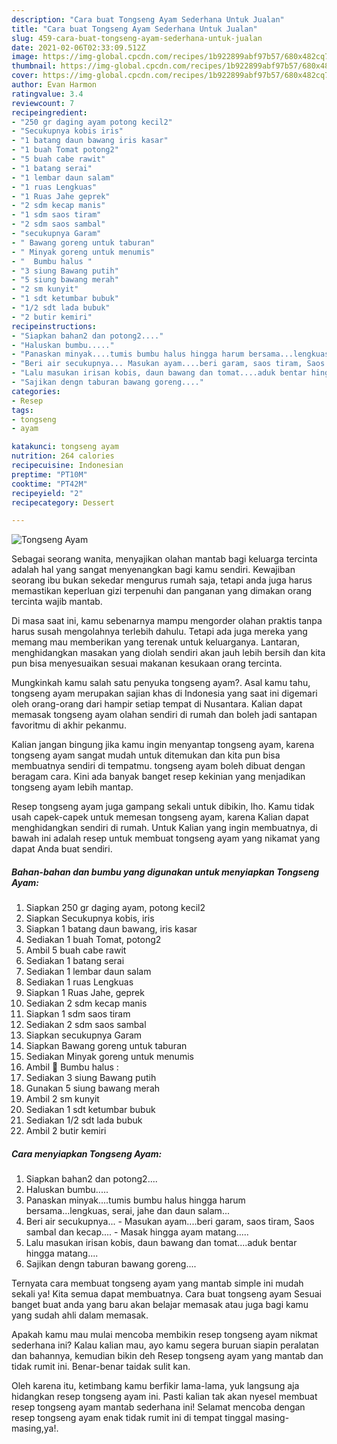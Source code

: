 ```yaml
---
description: "Cara buat Tongseng Ayam Sederhana Untuk Jualan"
title: "Cara buat Tongseng Ayam Sederhana Untuk Jualan"
slug: 459-cara-buat-tongseng-ayam-sederhana-untuk-jualan
date: 2021-02-06T02:33:09.512Z
image: https://img-global.cpcdn.com/recipes/1b922899abf97b57/680x482cq70/tongseng-ayam-foto-resep-utama.jpg
thumbnail: https://img-global.cpcdn.com/recipes/1b922899abf97b57/680x482cq70/tongseng-ayam-foto-resep-utama.jpg
cover: https://img-global.cpcdn.com/recipes/1b922899abf97b57/680x482cq70/tongseng-ayam-foto-resep-utama.jpg
author: Evan Harmon
ratingvalue: 3.4
reviewcount: 7
recipeingredient:
- "250 gr daging ayam potong kecil2"
- "Secukupnya kobis iris"
- "1 batang daun bawang iris kasar"
- "1 buah Tomat potong2"
- "5 buah cabe rawit"
- "1 batang serai"
- "1 lembar daun salam"
- "1 ruas Lengkuas"
- "1 Ruas Jahe geprek"
- "2 sdm kecap manis"
- "1 sdm saos tiram"
- "2 sdm saos sambal"
- "secukupnya Garam"
- " Bawang goreng untuk taburan"
- " Minyak goreng untuk menumis"
- "  Bumbu halus "
- "3 siung Bawang putih"
- "5 siung bawang merah"
- "2 sm kunyit"
- "1 sdt ketumbar bubuk"
- "1/2 sdt lada bubuk"
- "2 butir kemiri"
recipeinstructions:
- "Siapkan bahan2 dan potong2...."
- "Haluskan bumbu....."
- "Panaskan minyak....tumis bumbu halus hingga harum bersama...lengkuas, serai, jahe dan daun salam..."
- "Beri air secukupnya... Masukan ayam....beri garam, saos tiram, Saos sambal dan kecap.... Masak hingga ayam matang....."
- "Lalu masukan irisan kobis, daun bawang dan tomat....aduk bentar hingga matang...."
- "Sajikan dengn taburan bawang goreng...."
categories:
- Resep
tags:
- tongseng
- ayam

katakunci: tongseng ayam 
nutrition: 264 calories
recipecuisine: Indonesian
preptime: "PT10M"
cooktime: "PT42M"
recipeyield: "2"
recipecategory: Dessert

---
```



![Tongseng Ayam](https://img-global.cpcdn.com/recipes/1b922899abf97b57/680x482cq70/tongseng-ayam-foto-resep-utama.jpg)

Sebagai seorang wanita, menyajikan olahan mantab bagi keluarga tercinta adalah hal yang sangat menyenangkan bagi kamu sendiri. Kewajiban seorang ibu bukan sekedar mengurus rumah saja, tetapi anda juga harus memastikan keperluan gizi terpenuhi dan panganan yang dimakan orang tercinta wajib mantab.

Di masa  saat ini, kamu sebenarnya mampu mengorder olahan praktis tanpa harus susah mengolahnya terlebih dahulu. Tetapi ada juga mereka yang memang mau memberikan yang terenak untuk keluarganya. Lantaran, menghidangkan masakan yang diolah sendiri akan jauh lebih bersih dan kita pun bisa menyesuaikan sesuai makanan kesukaan orang tercinta. 



Mungkinkah kamu salah satu penyuka tongseng ayam?. Asal kamu tahu, tongseng ayam merupakan sajian khas di Indonesia yang saat ini digemari oleh orang-orang dari hampir setiap tempat di Nusantara. Kalian dapat memasak tongseng ayam olahan sendiri di rumah dan boleh jadi santapan favoritmu di akhir pekanmu.

Kalian jangan bingung jika kamu ingin menyantap tongseng ayam, karena tongseng ayam sangat mudah untuk ditemukan dan kita pun bisa membuatnya sendiri di tempatmu. tongseng ayam boleh dibuat dengan beragam cara. Kini ada banyak banget resep kekinian yang menjadikan tongseng ayam lebih mantap.

Resep tongseng ayam juga gampang sekali untuk dibikin, lho. Kamu tidak usah capek-capek untuk memesan tongseng ayam, karena Kalian dapat menghidangkan sendiri di rumah. Untuk Kalian yang ingin membuatnya, di bawah ini adalah resep untuk membuat tongseng ayam yang nikamat yang dapat Anda buat sendiri.

<!--inarticleads1-->

##### Bahan-bahan dan bumbu yang digunakan untuk menyiapkan Tongseng Ayam:

1. Siapkan 250 gr daging ayam, potong kecil2
1. Siapkan Secukupnya kobis, iris
1. Siapkan 1 batang daun bawang, iris kasar
1. Sediakan 1 buah Tomat, potong2
1. Ambil 5 buah cabe rawit
1. Sediakan 1 batang serai
1. Sediakan 1 lembar daun salam
1. Sediakan 1 ruas Lengkuas
1. Siapkan 1 Ruas Jahe, geprek
1. Sediakan 2 sdm kecap manis
1. Siapkan 1 sdm saos tiram
1. Sediakan 2 sdm saos sambal
1. Siapkan secukupnya Garam
1. Siapkan  Bawang goreng untuk taburan
1. Sediakan  Minyak goreng untuk menumis
1. Ambil  🌼 Bumbu halus :
1. Sediakan 3 siung Bawang putih
1. Gunakan 5 siung bawang merah
1. Ambil 2 sm kunyit
1. Sediakan 1 sdt ketumbar bubuk
1. Sediakan 1/2 sdt lada bubuk
1. Ambil 2 butir kemiri




<!--inarticleads2-->

##### Cara menyiapkan Tongseng Ayam:

1. Siapkan bahan2 dan potong2....
1. Haluskan bumbu.....
1. Panaskan minyak....tumis bumbu halus hingga harum bersama...lengkuas, serai, jahe dan daun salam...
1. Beri air secukupnya... - Masukan ayam....beri garam, saos tiram, Saos sambal dan kecap.... - Masak hingga ayam matang.....
1. Lalu masukan irisan kobis, daun bawang dan tomat....aduk bentar hingga matang....
1. Sajikan dengn taburan bawang goreng....




Ternyata cara membuat tongseng ayam yang mantab simple ini mudah sekali ya! Kita semua dapat membuatnya. Cara buat tongseng ayam Sesuai banget buat anda yang baru akan belajar memasak atau juga bagi kamu yang sudah ahli dalam memasak.

Apakah kamu mau mulai mencoba membikin resep tongseng ayam nikmat sederhana ini? Kalau kalian mau, ayo kamu segera buruan siapin peralatan dan bahannya, kemudian bikin deh Resep tongseng ayam yang mantab dan tidak rumit ini. Benar-benar taidak sulit kan. 

Oleh karena itu, ketimbang kamu berfikir lama-lama, yuk langsung aja hidangkan resep tongseng ayam ini. Pasti kalian tak akan nyesel membuat resep tongseng ayam mantab sederhana ini! Selamat mencoba dengan resep tongseng ayam enak tidak rumit ini di tempat tinggal masing-masing,ya!.

